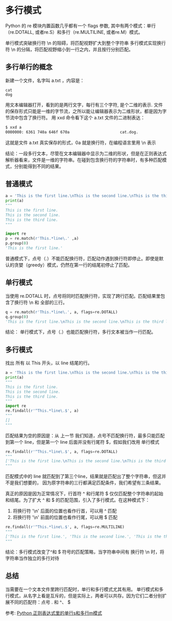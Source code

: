 # 多行模式



Python 的 re 模块内置函数几乎都有一个 flags 参数, 其中有两个模式：单行（re.DOTALL, 或者re.S）和多行（re.MULTILINE, 或者re.M）模式。

单行模式突破换行符 \n 的阻碍，将匹配视野扩大到整个字符串
多行模式实现换行符 \n 的分隔，将匹配视野缩小到一行之内，并且按行分别匹配。

## 多行单行的概念
新建一个文件，名字叫 a.txt ，内容是：

```
cat
dog
```
用文本编辑器打开，看到的是两行文字，每行有三个字符, 是个二维的表示.
文件的保存形式只能是一维的字节流，之所以能让编辑器表示为二维形状，都是因为字节流中包含了换行符。
用 xxd 命令看下这个 a.txt 文件的二进制表达：
```sh
$ xxd a
0000000: 6361 740a 646f 670a                      cat.dog.                                   g.
```
这就是文件 a.txt 真实保存的形式，0a 就是换行符，在编程语言里用 \n 表示


结论：一段多行文本，尽管在文本编辑器中显示为二维的形状，但是在正则表达式解析器看来，文件是一维的字符串。在碰到包含换行符的字符串时，有多种匹配模式，分别能得到不同的结果。



## 普通模式
```python
a = 'This is the first line.\nThis is the second line.\nThis is the third line.'
print(a)
"""
This is the first line.
This is the second line.
This is the third line.
"""

import re
p = re.match(r'This.*line\.' ,a) 
p.group(0)
'This is the first line.'
```
普通模式下，点号（.）不能匹配换行符，匹配动作遇到换行符即停止。即使是默认的贪婪（greedy）模式，仍然在第一行的结尾初停止了匹配。


## 单行模式
当使用 re.DOTALL 时，点号将同时匹配换行符，实现了跨行匹配。匹配结果里包含了换行符 \n 和 全部的三行。

```python
q = re.match(r'This.*line\.', a, flags=re.DOTALL)
q.group(0)
'This is the first line.\nThis is the second line.\nThis is the third line.'
```
结论：
单行模式下，点号（.）也能匹配换行符，多行文本被当作一行匹配。

## 多行模式
找出 所有 以 This 开头，以 line 结尾的行。
```python
a = 'This is the first line.\nThis is the second line.\nThis is the third line.'
print(a)
"""
This is the first line.
This is the second line.
This is the third line.
"""
import re
re.findall(r'^This.*line\.$', a)
"""
[]
"""
```
匹配结果为空的原因是：从 上一节 我们知道，点号不匹配换行符，最多只能匹配到第一个 line，但是第一个 line 后面并没有行尾符 $，假如我们改用 单行模式

```python
re.findall(r'^This.*line\.$', a, flags=re.DOTALL)
"""
['This is the first line.\nThis is the second line.\nThis is the third line.']
"""
```
匹配模式中的 line 就匹配到了第三个line，结果就是匹配出了整个字符串，但这并不是我们想要的， 因为原字符串的三行都满足匹配条件，我们希望有三条结果。

真正的原因是因为正常情况下，行首符 ^ 和行尾符 $ 仅仅匹配整个字符串的起始和结尾。为了扩大 ^ 和 $ 的匹配范围，引入了多行模式。在这种模式下：

1. 将换行符 '\n' 后面的位置也看作行首，可以用 ^ 匹配
1. 将换行符 '\n' 前面的位置也看作行尾，可以用 $ 匹配


```python
re.findall(r'^This.*line\.$', a, flags=re.MULTILINE)
"""
['This is the first line.', 'This is the second line.', 'This is the third line.']
"""
```
结论：多行模式改变了^和 $ 符号的匹配策略，当字符串中间有 换行符 \n 时，将字符串当作独立的多行对待


## 总结
当需要在一个文本文件里跨行匹配时，单行和多行模式尤其有用。
单行模式和多行模式，从名字上看是互斥的，但是实际上，两者可以共存。因为它们二者分别扩展不同的匹配符：点号 . 和 ^、 $




参考:
[Python 正则表达式里的单行s和多行m模式](https://www.lfhacks.com/tech/python-re-single-multiline/)